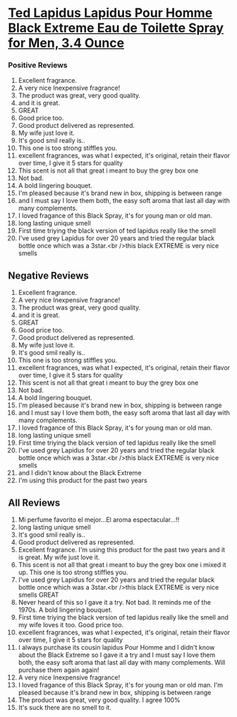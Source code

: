 # [Ted Lapidus Lapidus Pour Homme Black Extreme Eau de Toilette Spray for Men, 3.4 Ounce](https://products.checkmycream.com/products/Ted-Lapidus-Lapidus-Pour-Homme-Black-Extreme-Eau-de-Toilette-Spray-for-Men-3.4-Ounce.html)

### Positive Reviews

<ol>
      <li>Excellent fragrance.</li>
      <li>A very nice Inexpensive fragrance!</li>
      <li>The product was great, very good quality.</li>
      <li>and it is great.</li>
      <li>GREAT</li>
      <li>Good price too.</li>
      <li>Good product delivered as represented.</li>
      <li>My wife just love it.</li>
      <li>It&#x27;s good smil really is..</li>
      <li>This one is too strong stiffles you.</li>
      <li>excellent fragrances, was what I expected, it&#x27;s original, retain their flavor over time, I give it 5 stars for quality</li>
      <li>This scent is not all that great i meant to buy the grey box one</li>
      <li>Not bad.</li>
      <li>A bold lingering bouquet.</li>
      <li>I&#x27;m pleased because it&#x27;s brand new in box, shipping is between range</li>
      <li>and I must say I love them both, the easy soft aroma that last all day with many complements.</li>
      <li>I loved fragance of this Black Spray, it&#x27;s for young man or old man.</li>
      <li>long lasting unique smell</li>
      <li>First time triying the black version of ted lapidus really like the smell</li>
      <li>I&#x27;ve used grey Lapidus for over 20 years  and tried the regular  black bottle once which was a 3star.&lt;br /&gt;this black EXTREME is very nice smells</li>
</ol>


<h2>Negative Reviews</h2>
<ol>
<li> Excellent fragrance.</li>
<li> A very nice Inexpensive fragrance!</li>
<li> The product was great, very good quality.</li>
<li> and it is great.</li>
<li> GREAT</li>
<li> Good price too.</li>
<li> Good product delivered as represented.</li>
<li> My wife just love it.</li>
<li> It&#x27;s good smil really is..</li>
<li> This one is too strong stiffles you.</li>
<li> excellent fragrances, was what I expected, it&#x27;s original, retain their flavor over time, I give it 5 stars for quality</li>
<li> This scent is not all that great i meant to buy the grey box one</li>
<li> Not bad.</li>
<li> A bold lingering bouquet.</li>
<li> I&#x27;m pleased because it&#x27;s brand new in box, shipping is between range</li>
<li> and I must say I love them both, the easy soft aroma that last all day with many complements.</li>
<li> I loved fragance of this Black Spray, it&#x27;s for young man or old man.</li>
<li> long lasting unique smell</li>
<li> First time triying the black version of ted lapidus really like the smell</li>
<li> I&#x27;ve used grey Lapidus for over 20 years  and tried the regular  black bottle once which was a 3star.&lt;br /&gt;this black EXTREME is very nice smells</li>
<li> and I didn&#x27;t know about the Black Extreme  </li>
<li> I&#x27;m using this product  for the past two years</li>
</ol>

<h2>All Reviews</h2>

<ol>
    <li> Mi perfume favorito el mejor...El aroma espectacular...!!</li>
    <li> long lasting unique smell</li>
    <li> It&#x27;s good smil really is..</li>
    <li> Good product delivered as represented.</li>
    <li> Excellent fragrance. I&#x27;m using this product  for the past two years and it is great. My wife just love it.</li>
    <li> This scent is not all that great i meant to buy the grey box one i mixed it up. This one is too strong stiffles you.</li>
    <li> I&#x27;ve used grey Lapidus for over 20 years  and tried the regular  black bottle once which was a 3star.&lt;br /&gt;this black EXTREME is very nice smells GREAT</li>
    <li> Never heard of this so I gave it a try. Not bad. It reminds me of the 1970s. A bold lingering bouquet.</li>
    <li> First time triying the black version of ted lapidus really like the smell and my wife loves it too. Good price too.</li>
    <li> excellent fragrances, was what I expected, it&#x27;s original, retain their flavor over time, I give it 5 stars for quality</li>
    <li> I always purchase its cousin lapidus Pour Homme  and I didn&#x27;t know about the Black Extreme  so I gave it a try and I must say I love them both, the easy soft aroma that last all day with many complements. Will purchase them again again!</li>
    <li> A very nice Inexpensive fragrance!</li>
    <li> I loved fragance of this Black Spray, it&#x27;s for young man or old man. I&#x27;m pleased because it&#x27;s brand new in box, shipping is between range</li>
    <li> The product was great, very good quality. I agree 100%</li>
    <li> It&#x27;s  suck  there are no smell  to it.</li>
</ol>




